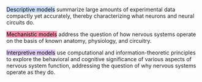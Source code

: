 <mark style="background: #ADCCFFA6;">Descriptive models</mark> summarize large amounts of experimental data compactly yet accurately, thereby characterizing what neurons and neural circuits do.

<mark style="background: #FF5582A6;">Mechanistic models</mark> address the question of how nervous systems operate on the basis of known anatomy, physiology, and circuitry.

<mark style="background: #D2B3FFA6;">Interpretive models</mark> use computational and information-theoretic principles to explore the behavioral and cognitive significance of various aspects of nervous system function, addressing the question of why nervous systems operate as they do.
